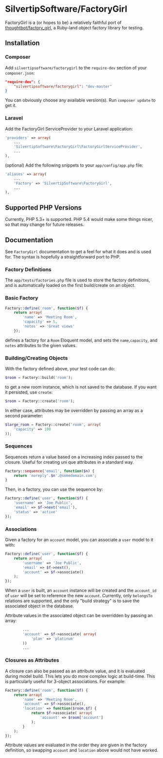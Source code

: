 # SilvertipSoftware/FactoryGirl

FactoryGirl is a (or hopes to be) a relatively faithful port of [thoughtbot/factory_girl](https://github.com/thoughtbot/factory_girl), a Ruby-land object factory library for testing.


## Installation

### Composer

Add `silvertipsoftware/factorygirl` to the `require-dev` section of your `composer.json`:

```json
"require-dev": {
    "silvertipsoftware/factorygirl": "dev-master"
}
```

You can obviously choose any available version(s). Run `composer update` to get it.

### Laravel

Add the FactoryGirl ServiceProvider to your Laravel application:

```php
'providers' => array(
    ...
    'SilvertipSoftware\FactoryGirl\FactoryGirlServiceProvider',
    ...
),
```

(optional) Add the following snippets to your `app/config/app.php` file:

```php
'aliases' => array(
    ...
    'Factory' => 'SilvertipSoftware\FactoryGirl',
    ...
),
```


## Supported PHP Versions

Currently, PHP 5.3+ is supported. PHP 5.4 would make some things nicer, so that may change for future releases.


## Documentation

See `FactoryGirl` documentation to get a feel for what it does and is used for. The syntax is hopefully a straightforward port to PHP.

### Factory Definitions

The `app/tests/factories.php` file is used to store the factory definitions, and is automatically loaded on the first build/create on an object.

### Basic Factory

```php
Factory::define('room', function($f) {
    return array(
        'name' => 'Meeting Room',
        'capacity' => 5,
        'notes' => 'Great views'
    });
```

defines a factory for a `Room` Eloquent model, and sets the `name`,`capacity`, and `notes` attributes to the given values.

### Building/Creating Objects

With the factory defined above, your test code can do:

```php
$room = Factory::build('room');
```

to get a new room instance, which is not saved to the database. If you want it persisted, use `create`:

```php
$room = Factory::create('room');
```

In either case, attributes may be overridden by passing an array as a second parameter:

```php
$large_room = Factory::create('room', array(
    'capacity' => 100
));
```

### Sequences

Sequences return a value based on a increasing index passed to the closure. Useful for creating uni
que attributes in a standard way.

```php
Factory::sequence('email', function($n) {
    return 'noreply'.$n'.@somedomain.com';
}
```

Then, in a factory, you can use the sequence by:

```php
Factory::define('user', function($f) {
    'username' => 'Joe Public',
    'email' => $f->next('email'),
    'status' => 'active'
});
```

### Associations

Given a factory for an `account` model, you can associate a `user` model to it with:

```php
Factory::define('user', function($f) {
    return array(
        'username' => 'Joe Public',
        'email' => $f->next(),
        'account' => $f->associate()
    );
});
```

When a `user` is built, an `account` instance will be created and the `account_id` of `user` will be set to reference the new `account`. Currently, only `belongsTo` relations are supported, and the only "build strategy" is to save the associated object in the database.

Attribute values in the associated object can be overridden by passing an array:

```php
        ...
        'account' => $f->associate( array(
            'plan' => 'platinum'
        )) 
        ...
```

### Closures as Attributes

A closure can also be passed as an attribute value, and it is evaluated during model build. This lets you do more complex logic at build-time. This is particularly useful for 3-object associations. For example:

```php
Factory::define('room', function($f) {
    return array(
        'name' => 'Meeting Room',
        'account' => $f->associate(),
        'location' => function($room,$f) {
            return $f->associate( array(
                'account' => $room['account']
            );
        }
    );
});
```
 
Attribute values are evaluated in the order they are given in the factory definition, so swapping `account` and `location` above would not have worked.

